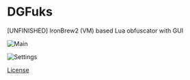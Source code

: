 # DGFuks
[UNFINISHED] IronBrew2 (VM) based Lua obfuscator with GUI

![Main](https://user-images.githubusercontent.com/37979538/170981164-a057711a-76fd-409a-ad34-0d71a947485e.png)

![Settings](https://user-images.githubusercontent.com/37979538/170981310-e83bd40a-05e5-4c74-89d7-0fc64377ad74.png)


[License](https://creativecommons.org/licenses/by-nc-nd/4.0/)
